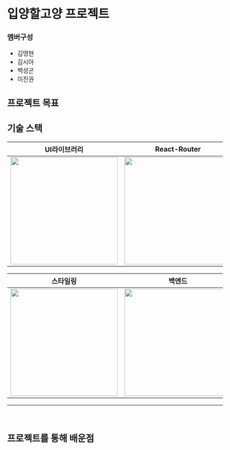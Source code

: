 # 입양할고양 프로젝트   

### 멤버구성
 - 김명현
 - 김시아
 - 백성곤
 - 이진권
   
## 프로젝트 목표    



## 기술 스택
|UI라이브러리|React-Router|상태관리|Redux-Saga|
|-|-|-|-|
|<img src="./images/react.svg" width="250">|<img src="./images/react-router.png" width="250">|<img src="./images/redux.png" width="250">|<img src="./images/redux-saga.png" width="250">|

|스타일링|백엔드|백엔드라이브러리|DB|
|-|-|-|-|
|<img src="./images/styled-components.png" width="250">|<img src="./images/nodejs.png" width="250">|<img src="./images/express.png" width="250">|<img src="./images/mysql.png" width="250">|
<hr><br>

## 프로젝트를 통해 배운점 

